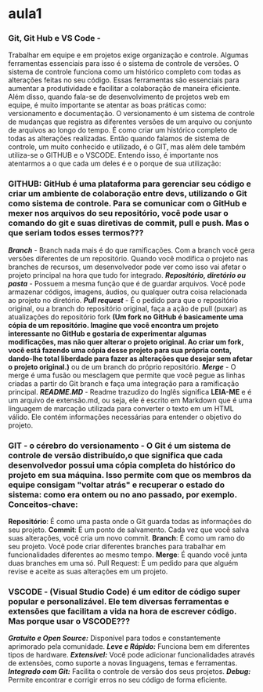 # aula1
### **Git, Git Hub e VS Code** - 
  Trabalhar em equipe e em projetos exige organização e controle. Algumas ferramentas essenciais para isso é o sistema de controle de versões. O sistema de controle funciona como um histórico completo com todas as alterações feitas no seu código. Essas ferramentas são essenciais para aumentar a produtividade e facilitar a colaboração de maneira eficiente. Além disso, quando fala-se de desenvolvimento de projetos web em equipe, é muito importante se atentar as boas práticas como: versionamento e documentação. O versionamento é um sistema de controle de mudanças que registra as diferentes versões de um arquivo ou conjunto de arquivos ao longo do tempo. É como criar um histórico completo de todas as alterações realizadas. 
Então quando falamos de sistema de controle, um muito conhecido e utilizado, é o GIT, mas além dele também utiliza-se o GITHUB e o VSCODE. Entendo isso, é importante nos atentarmos a o que cada um deles é e o porque de sua utilização: 
 ### **GITHUB**: GitHub é uma plataforma para gerenciar seu código e criar um ambiente de colaboração entre devs, utilizando o Git como sistema de controle. Para se comunicar com o GitHub e mexer nos arquivos do seu repositório, você pode usar o comando do git e suas diretivas de commit, pull e push. Mas o que seriam todos esses termos???
  **_Branch_** - Branch nada mais é do que ramificações. Com a branch você gera versões diferentes de um repositório. Quando você modifica o projeto nas branches de recursos, um desenvolvedor pode ver como isso vai afetar o projeto principal na hora que tudo for integrado.
  **_Repositório, diretório ou pasta_** - Possuem a mesma função que é de guardar arquivos. Você pode armazenar códigos, imagens, áudios, ou qualquer outra coisa relacionada ao projeto no diretório. 
  **_Pull request_** - É o pedido para que o repositório original, ou a branch do repositório original, faça a ação de pull (puxar) as atualizações do repositório fork **(Um fork no GitHub é basicamente uma cópia de um repositório. Imagine que você encontra um projeto interessante no GitHub e gostaria de experimentar algumas modificações, mas não quer alterar o projeto original. Ao criar um fork, você está fazendo uma cópia desse projeto para sua própria conta, dando-lhe total liberdade para fazer as alterações que desejar sem afetar o projeto original.)** ou de um branch do próprio repositório. 
  **_Merge_** - O merge é uma fusão ou mesclagem que permite que você pegue as linhas criadas a partir do Git branch e faça uma integração para a ramificação principal. 
  **_README.MD_** - Readme trazudizo do Inglês significa **LEIA-ME** e é um arquivo de extensão.md, ou seja, ele é escrito em Markdown que é uma linguagem de marcação utilizada para converter o texto em um HTML válido. Ele contém informações necessárias para entender o objetivo do projeto. 
###  **GIT** - o cérebro do versionamento - O Git é um sistema de controle de versão distribuído,o que significa que cada desenvolvedor possui uma cópia completa do histórico do projeto em sua máquina. Isso permite com que os membros da equipe consigam "voltar atrás" e recuperar o estado do sistema: como era ontem ou no ano passado, por exemplo. Conceitos-chave:
**Repositório**: É como uma pasta onde o Git guarda todas as informações do seu projeto.
**Commit**: É um ponto de salvamento. Cada vez que você salva suas alterações, você cria um novo commit.
**Branch**: É como um ramo do seu projeto. Você pode criar diferentes branches para trabalhar em funcionalidades diferentes ao mesmo tempo.
**Merge**: É quando você junta duas branches em uma só.
Pull Request: É um pedido para que alguém revise e aceite as suas alterações em um projeto.
### **VSCODE** - (Visual Studio Code) é um editor de código super popular e personalizável. Ele tem diversas ferramentas e extensões que facilitam a vida na hora de escrever código. Mas porque usar o VSCODE??? 
**_Gratuito e Open Source:_** Disponível para todos e constantemente aprimorado pela comunidade.
**_Leve e Rápido:_** Funciona bem em diferentes tipos de hardware.
**_Extensível:_** Você pode adicionar funcionalidades através de extensões, como suporte a novas linguagens, temas e ferramentas.
**_Integrado com Git:_** Facilita o controle de versão dos seus projetos.
**_Debug:_** Permite encontrar e corrigir erros no seu código de forma eficiente.


